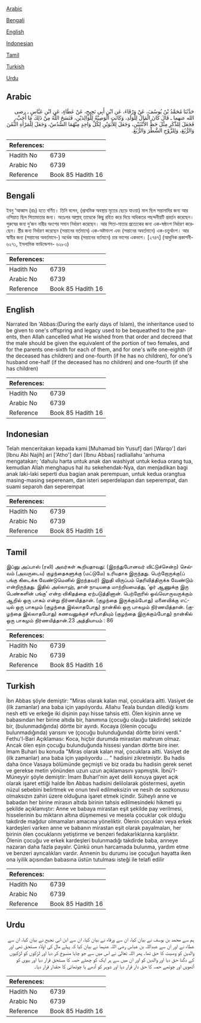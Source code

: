 [Arabic](#arabic)

[Bengali](#bengali)

[English](#english)

[Indonesian](#indonesian)

[Tamil](#tamil)

[Turkish](#turkish)

[Urdu](#urdu)

## Arabic


<div dir="rtl" lang="ar" style={{fontSize:'larger',backgroundColor:'#f8f9fa',padding:20}}>
حَدَّثَنَا مُحَمَّدُ بْنُ يُوسُفَ، عَنْ وَرْقَاءَ، عَنِ ابْنِ أَبِي نَجِيحٍ، عَنْ عَطَاءٍ، عَنِ ابْنِ عَبَّاسٍ ـ رضى الله عنهما ـ قَالَ كَانَ الْمَالُ لِلْوَلَدِ، وَكَانَتِ الْوَصِيَّةُ لِلْوَالِدَيْنِ، فَنَسَخَ اللَّهُ مِنْ ذَلِكَ مَا أَحَبَّ، فَجَعَلَ لِلذَّكَرِ مِثْلَ حَظِّ الأُنْثَيَيْنِ، وَجَعَلَ لِلأَبَوَيْنِ لِكُلِّ وَاحِدٍ مِنْهُمَا السُّدُسُ، وَجَعَلَ لِلْمَرْأَةِ الثُّمُنَ وَالرُّبُعَ، وَلِلزَّوْجِ الشَّطْرَ وَالرُّبُعَ‏.‏
</div>
<div style={{backgroundColor:'#f8f9fa',padding:20, marginBottom: 10}}><table> <thead> <tr> <th>References:</th> <th></th> </tr> </thead> <tbody><tr><td>Hadith No</td><td>6739</td></tr><tr><td>Arabic No</td><td>6739</td></tr><tr><td>Reference</td><td>Book 85 Hadith 16</td></tr></tbody></table></div>

## Bengali


<div dir="ltr" lang="bn" style={{fontSize:'larger',backgroundColor:'#f8f9fa',padding:20}}>
ইবনু ‘আব্বাস (রাঃ) হতে বর্ণিত। তিনি বলেন, (প্রাথমিক অবস্থায় মৃতের ছেড়ে যাওয়া) মাল ছিল সন্তানাদির জন্য আর ওসিয়াত ছিল পিতামাতার জন্য। অতঃপর আল্লাহ্ তাত্থেকে কিছু রহিত করে দিয়ে অধিকতর পছন্দনীয়টি প্রবর্তন করেছেন। পুরুষের জন্য দু’জন নারীর অংশের সমান নির্ধারণ করেছেন। আর পিতা-মাতার প্রত্যেকের জন্য এক-ষষ্ঠাংশ নির্ধারণ করেছেন। স্ত্রীর জন্য নির্ধারণ করেছেন (সন্তানের বর্তমানে) এক-অষ্টমাংশ এবং (সন্তানের অবর্তমানে) এক-চতুর্থাংশ। আর স্বামীর জন্য (সন্তানের অবর্তমানে-) অর্ধেক আর (সন্তানের বর্তমানে) চার ভাগের একভাগ। [২৭৪৭] (আধুনিক প্রকাশনী- ৬২৭১, ইসলামিক ফাউন্ডেশন- ৬২৮৩)
</div>
<div style={{backgroundColor:'#f8f9fa',padding:20, marginBottom: 10}}><table> <thead> <tr> <th>References:</th> <th></th> </tr> </thead> <tbody><tr><td>Hadith No</td><td>6739</td></tr><tr><td>Arabic No</td><td>6739</td></tr><tr><td>Reference</td><td>Book 85 Hadith 16</td></tr></tbody></table></div>

## English


<div dir="ltr" lang="en" style={{fontSize:'larger',backgroundColor:'#f8f9fa',padding:20}}>
Narrated Ibn 'Abbas:(During the early days of Islam), the inheritance used to be given to one's offspring and legacy used to be bequeathed to the parents, then Allah cancelled what He wished from that order and decreed that the male should be given the equivalent of the portion of two females, and for the parents one-sixth for each of them, and for one's wife one-eighth (if the deceased has children) and one-fourth (if he has no children), for one's husband one-half (if the deceased has no children) and one-fourth (if she has children)
</div>
<div style={{backgroundColor:'#f8f9fa',padding:20, marginBottom: 10}}><table> <thead> <tr> <th>References:</th> <th></th> </tr> </thead> <tbody><tr><td>Hadith No</td><td>6739</td></tr><tr><td>Arabic No</td><td>6739</td></tr><tr><td>Reference</td><td>Book 85 Hadith 16</td></tr></tbody></table></div>

## Indonesian


<div dir="ltr" lang="id" style={{fontSize:'larger',backgroundColor:'#f8f9fa',padding:20}}>
Telah menceritakan kepada kami [Muhamad bin Yusuf] dari [Warqo'] dari [Ibnu Abi Najih] ari ['Atho'] dari [Ibnu Abbas] radliallahu 'anhuma mengatakan; 'dahulu harta untuk anak dan washiyat untuk kedua orang tua, kemudian Allah menghapus hal itu sekehendak-Nya, dan menjadikan bagi anak laki-laki seperti dua bagian anak perempuan, untuk kedua orangtua masing-masing seperenam, dan isteri seperdelapan dan seperempat, dan suami separoh dan seperempat
</div>
<div style={{backgroundColor:'#f8f9fa',padding:20, marginBottom: 10}}><table> <thead> <tr> <th>References:</th> <th></th> </tr> </thead> <tbody><tr><td>Hadith No</td><td>6739</td></tr><tr><td>Arabic No</td><td>6739</td></tr><tr><td>Reference</td><td>Book 85 Hadith 16</td></tr></tbody></table></div>

## Tamil


<div dir="ltr" lang="ta" style={{fontSize:'larger',backgroundColor:'#f8f9fa',padding:20}}>
இப்னு அப்பாஸ் (ரலி) அவர்கள் கூறியதாவது: (இறந்துபோனவர் விட்டுச்சென்ற) செல்வம் (அவருடைய) குழந்தைகளுக்கு (மட்டுமே) உரியதாக இருந்தது. பெற்றோருக்கு(ப் பங்கு கிடைக்க வேண்டுமெனில் இறந்தவர்) இறுதி விருப்பம் தெரிவித்திருக்க வேண்டும் என்றிருந்தது. இதில் அல்லாஹ், தான் நாடியதை மாற்றியமைத்து, ‘ஓர் ஆணுக்கு இரு பெண்களின் பங்கு’ என்ற விகிதத்தை ஏற்படுத்தினான். பெற்றோரில் ஒவ்வொருவருக்கும் ஆறில் ஒரு பாகம் என்று நிர்ணயித்தான். (குழந்தை இருக்கும்போது) மனைவிக்கு எட்டில் ஒரு பாகமும் (குழந்தை இல்லாதபோது) நான்கில் ஒரு பாகமும் நிர்ணயித்தான். (குழந்தை இல்லாதபோது) கணவனுக்குச் சரிபாதியும் (குழந்தை இருக்கும்போது) நான்கில் ஒரு பாகமும் நிர்ணயித்தான்.23 அத்தியாயம் : 86
</div>
<div style={{backgroundColor:'#f8f9fa',padding:20, marginBottom: 10}}><table> <thead> <tr> <th>References:</th> <th></th> </tr> </thead> <tbody><tr><td>Hadith No</td><td>6739</td></tr><tr><td>Arabic No</td><td>6739</td></tr><tr><td>Reference</td><td>Book 85 Hadith 16</td></tr></tbody></table></div>

## Turkish


<div dir="ltr" lang="tr" style={{fontSize:'larger',backgroundColor:'#f8f9fa',padding:20}}>
İbn Abbas şöyle demiştir: "Miras olarak kalan mal, çocuklara aitti. Vasiyet de (ilk zamanlar) ana baba için yapılıyordu. Allahu Teala bundan dilediği kısmı nesh etti ve erkeğe iki dişinin payı hisse tahsis etti. Ölen kişinin anne ve babasından her birine altıda bir, hanımına (çocuğu olauğu takdirde) sekizde bir, (bulunmadığında) dörtte bir ayırdı. Kocaya (ölenin çocuğu bulunmadığında) yarısını ve (çocuğu bulunduğunda) dörtte birini verdi." Fethu'l-Bari Açıklaması: Koca, hiçbir durumda mirastan mahrum olmaz. Ancak ölen eşin çocuğu bulunduğunda hissesi yandan dörtte bire iner. İmam Buhari bu konuda "Miras olarak kalan mal, çocuklara aitti. Vasiyet de (ilk zamanlar) ana baba için yapılıyordu ... " hadisini zikretmiştir. Bu hadis daha önce Vasaya bölümünde geçmişti ve biz orada bu hadisin gerek senet ve gerekse metin yönünden uzun uzun açıklamasını yapmıştık. İbnü'I-Müneyyir şöyle demiştir: İmam Buharl'nin ayet delili konuya gayet açık olarak işaret ettiği halde İbn Abbas hadisini delilolarak göstermesi, ayetin nüzul sebebini belirtmek ve onun tevil edilmeksizin ve nesih de sozkonusu olmaksızın zahiri üzere olduğuna işaret etmek içindir. Süheylı anne ve babadan her birine mirasın altıda birinin tahsis edilmesindeki hikmeti şu şekilde açıklamıştır: Anne ve babaya mirastan eşit şekilde pay verilmesi, hisselerinin bu miktarın altına düşmemesi ve mesela çocuklar çok olduğu takdirde mağdur olmamaları amacına yöneliktir. Ölenin çocukları veya erkek kardeşleri varken anne ve babanın mirastan eşit olarak payalmaları, her birinin ölen çocuklarını yetiştirme ve benzeri fedakarlıklarına karşılıktır. Ölenin çocuğu ve erkek kardeşleri bulunmadığı takdirde baba, anneye nazaran daha fazla payalır. Çünkü onun harcamada bulunma, yardım etme ve benzeri ayrıcalıkları vardır. Annenin bu durumu ise çocuğun hayatta iken ona iyilik açısından babasına üstün tutulması isteği ile telafi edilir
</div>
<div style={{backgroundColor:'#f8f9fa',padding:20, marginBottom: 10}}><table> <thead> <tr> <th>References:</th> <th></th> </tr> </thead> <tbody><tr><td>Hadith No</td><td>6739</td></tr><tr><td>Arabic No</td><td>6739</td></tr><tr><td>Reference</td><td>Book 85 Hadith 16</td></tr></tbody></table></div>

## Urdu


<div dir="rtl" lang="ur" style={{fontSize:'larger',backgroundColor:'#f8f9fa',padding:20}}>
ہم سے محمد بن یوسف نے بیان کیا، ان سے ورقاء نے بیان کیا، ان سے ابن ابی نجیح نے بیان کیا، ان سے عطاء نے اور ان سے عبداللہ بن عباس رضی اللہ عنہما نے بیان کیا کہ پہلے مال کی اولاد مستحق تھی اور والدین کو وصیت کا حق تھا۔ پھر اللہ تعالیٰ نے اس میں سے جو چاہا منسوخ کر دیا اور لڑکوں کو لڑکیوں کے دگنا حق دیا اور والدین کو اور ان میں سے ہر ایک کو چھٹے حصہ کا مستحق قرار دیا اور بیوی کو آٹھویں اور چوتھے حصہ کا حق دار قرار دیا اور شوہر کو آدھے یا چوتھائی کا حقدار قرار دیا۔
</div>
<div style={{backgroundColor:'#f8f9fa',padding:20, marginBottom: 10}}><table> <thead> <tr> <th>References:</th> <th></th> </tr> </thead> <tbody><tr><td>Hadith No</td><td>6739</td></tr><tr><td>Arabic No</td><td>6739</td></tr><tr><td>Reference</td><td>Book 85 Hadith 16</td></tr></tbody></table></div>
